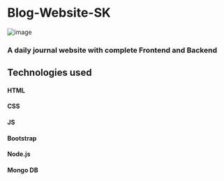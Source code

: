 # Blog-Website-SK

![image](https://user-images.githubusercontent.com/107259970/225338931-ecf4b8e7-3446-44b8-b88c-7ece2d4f13d1.png)

### A daily journal website with complete Frontend and Backend 

## Technologies used
#### HTML
#### CSS
#### JS
#### Bootstrap
#### Node.js
#### Mongo DB
